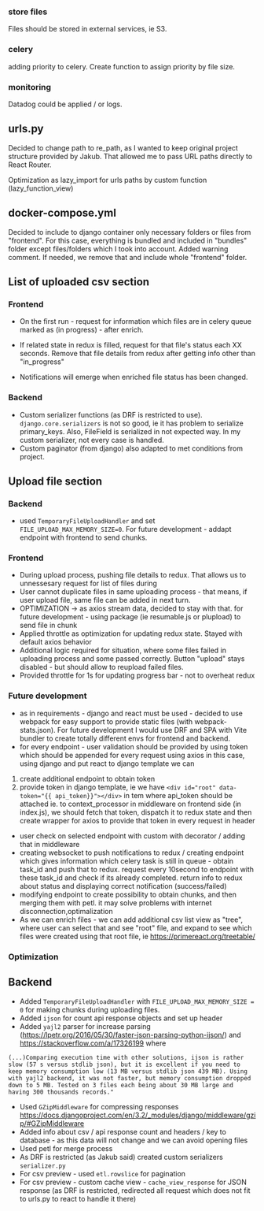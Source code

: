 ### store files
Files should be stored in external services, ie S3.

### celery
adding priority to celery. Create function to assign priority by file size.

### monitoring
Datadog could be applied / or logs.

## urls.py
Decided to change path to re_path, as I wanted to keep original project structure provided by Jakub.
That allowed me to pass URL paths directly to React Router. 

Optimization as lazy_import for urls paths by custom function (lazy_function_view)

## docker-compose.yml
Decided to include to django container only necessary folders or files from "frontend". For this case, 
everything is bundled and included in "bundles" folder except files/folders which I took into account. Added warning comment. If needed, we remove that and include
whole "frontend" folder.

## List of uploaded csv section

### Frontend
* On the first run - request for information which files are in celery queue marked as (in progress) - after enrich.

* If related state in redux is filled, request for that file's status each XX seconds. 
Remove that file details from redux after getting info other than "in_progress"

* Notifications will emerge when enriched file status has been changed.

### Backend
* Custom serializer functions (as DRF is restricted to use). `django.core.serializers` is not so good, ie it has problem to serialize primary_keys. Also, FileField is serialized in not expected way.
In my custom serializer, not every case is handled.
* Custom paginator (from django) also adapted to met conditions from project.

## Upload file section

### Backend
* used `TemporaryFileUploadHandler` and set `FILE_UPLOAD_MAX_MEMORY_SIZE=0`. For future development - addapt endpoint with frontend to send chunks.

### Frontend
* During upload process, pushing file details to redux. That allows us to unnessesary request for list of files during
* User cannot duplicate files in same uploading process - that means, if user upload file, same file can be added in next turn.
* OPTIMIZATION -> as axios stream data, decided to stay with that. for future development - using package (ie resumable.js or plupload) to send file in chunk
* Applied throttle as optimization for updating redux state. Stayed with default axios behavior
* Additional logic required for situation, where some files failed in uploading process and some passed correctly. Button "upload" stays disabled - but should allow to reupload failed files.
* Provided throttle for 1s for updating progress bar - not to overheat redux


### Future development
* as in requirements - django and react must be used - decided to use webpack for easy support to provide static files (with webpack-stats.json). For future development I would use DRF and SPA with Vite bundler to create totally different envs for frontend and backend.
* for every endpoint - user validation should be provided by using token which should be appended for every request using axios
in this case, using django and put react to django template we can
1. create additional endpoint to obtain token
2. provide token in django template, ie we have `<div id="root" data-token="{{ api_token}}"></div>` in tem
    where api_token should be attached ie. to context_processor in middleware
    on frontend side (in index.js), we should fetch that token, dispatch it to redux state and then create wrapper 
    for axios to provide that token in every request in header

* user check on selected endpoint with custom with decorator / adding that in middleware
* creating websocket to push notifications to redux / creating endpoint which gives information which celery task is still in queue - obtain task_id and push that to redux. request every 10second to endpoint with these task_id and check if its already completed. return info to redux about status and displaying correct notification (success/failed)
* modifying endpoint to create possibility to obtain chunks, and then merging them with petl. it may solve problems with internet disconnection,optimalization
* As we can enrich files - we can add additional csv list view as "tree", where user can select that and see "root" file, and expand to see which files were created using that root file, ie https://primereact.org/treetable/ 


### Optimization

## Backend
* Added `TemporaryFileUploadHandler` with `FILE_UPLOAD_MAX_MEMORY_SIZE = 0` for making chunks during uploading files.
* Added `ijson` for count api response objects and set up header
* Added `yajl2` parser for increase parsing (https://lpetr.org/2016/05/30/faster-json-parsing-python-ijson/)
  and https://stackoverflow.com/a/17326199 where 
```
(...)Comparing execution time with other solutions, ijson is rather slow (57 s versus stdlib json), but it is excellent if you need to keep memory consumption low (13 MB versus stdlib json 439 MB). Using with yajl2 backend, it was not faster, but memory consumption dropped down to 5 MB. Tested on 3 files each being about 30 MB large and having 300 thousands records."
```
* Used `GZipMiddleware` for compressing responses https://docs.djangoproject.com/en/3.2/_modules/django/middleware/gzip/#GZipMiddleware
* Added info about csv / api response count and headers / key to database - as this data will not change and we can avoid opening files
* Used petl for merge process
* As DRF is restricted (as Jakub said) created custom serializers `serializer.py`
* For csv preview - used `etl.rowslice` for pagination
* For csv preview  - custom cache view - `cache_view_response` for JSON response (as DRF is restricted, redirected all request which does not fit to urls.py to react to handle it there)
